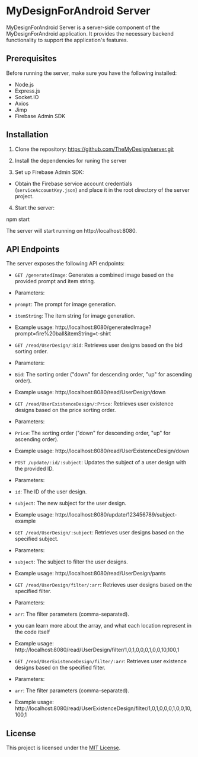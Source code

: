 # MyDesignForAndroid Server

MyDesignForAndroid Server is a server-side component of the MyDesignForAndroid application. It provides the necessary backend functionality to support the application's features.

## Prerequisites

Before running the server, make sure you have the following installed:

- Node.js
- Express.js
- Socket.IO
- Axios
- Jimp
- Firebase Admin SDK

## Installation

1. Clone the repository:
https://github.com/TheMyDesign/server.git


2. Install the dependencies for runing the server

3. Set up Firebase Admin SDK:

- Obtain the Firebase service account credentials (`serviceAccountKey.json`) and place it in the root directory of the server project.

4. Start the server:

npm start


The server will start running on http://localhost:8080.

## API Endpoints

The server exposes the following API endpoints:

- `GET /generatedImage`: Generates a combined image based on the provided prompt and item string.
- Parameters:
 - `prompt`: The prompt for image generation.
 - `itemString`: The item string for image generation.
- Example usage: http://localhost:8080/generatedImage?prompt=fire%20ball&itemString=t-shirt

- `GET /read/UserDesign/:Bid`: Retrieves user designs based on the bid sorting order.
- Parameters:
 - `Bid`: The sorting order ("down" for descending order, "up" for ascending order).
- Example usage: http://localhost:8080/read/UserDesign/down

- `GET /read/UserExistenceDesign/:Price`: Retrieves user existence designs based on the price sorting order.
- Parameters:
 - `Price`: The sorting order ("down" for descending order, "up" for ascending order).
- Example usage: http://localhost:8080/read/UserExistenceDesign/down

- `POST /update/:id/:subject`: Updates the subject of a user design with the provided ID.
- Parameters:
 - `id`: The ID of the user design.
 - `subject`: The new subject for the user design.
- Example usage: http://localhost:8080/update/123456789/subject-example

- `GET /read/UserDesign/:subject`: Retrieves user designs based on the specified subject.
- Parameters:
 - `subject`: The subject to filter the user designs.
- Example usage: http://localhost:8080/read/UserDesign/pants

- `GET /read/UserDesign/filter/:arr`: Retrieves user designs based on the specified filter.
- Parameters:
 - `arr`: The filter parameters (comma-separated).
 - you can learn more about the array, and what each location represent in the code itself
- Example usage: http://localhost:8080/read/UserDesign/filter/1,0,1,0,0,0,1,0,0,10,100,1

- `GET /read/UserExistenceDesign/filter/:arr`: Retrieves user existence designs based on the specified filter.
- Parameters:
 - `arr`: The filter parameters (comma-separated).
- Example usage: http://localhost:8080/read/UserExistenceDesign/filter/1,0,1,0,0,0,1,0,0,10,100,1

## License

This project is licensed under the [MIT License](LICENSE).


